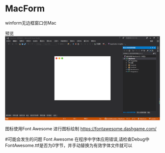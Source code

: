 # MacForm
winform无边框窗口仿Mac

预览
![image](https://github.com/UncleMountain/MacForm/blob/master/MacForm.png?raw=true)

图标使用Font Awesome 进行图标绘制
https://fontawesome.dashgame.com/

#可能会发生的问题
Font Awesome 在程序中字体应用错误,请检查Debug中FontAwesome.ttf是否为0字节，并手动替换为有效字体文件就可以
